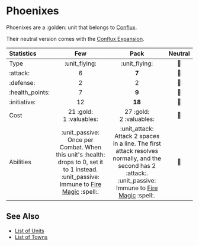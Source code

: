 # Phoenixes

Phoenixes are a :golden: unit that belongs to [Conflux](../towns/conflux.md).

Their neutral version comes with the [Conflux Expansion](../content.md).


| Statistics | Few | Pack | Neutral |
| :--- | :---: | :---: | :---: |
| Type | :unit_flying: | :unit_flying: | 🚧 |
| :attack: | 6 | **7** | 🚧 |
| :defense: | 2 | 2 | 🚧 |
| :health_points: | 7 | **9** | 🚧 |
| :initiative: | 12 | **18** | 🚧 |
| Cost | 21 :gold:<br>1 :valuables: | 27 :gold:<br>2 :valuables: | 🚧 |
| Abilities | :unit_passive: Once per Combat. When this unit's :health: drops to 0, set it to 1 instead. :unit_passive: Immune to [Fire Magic](../spells/school_of_fire_magic.md) :spell:. | :unit_attack: Attack 2 spaces in a line. The first attack resolves normally, and the second has 2 :attack:. :unit_passive: Immune to [Fire Magic](../spells/school_of_fire_magic.md) :spell:. | 🚧 |


## See Also

- [List of Units](index.md)
- [List of Towns](../towns/index.md)
